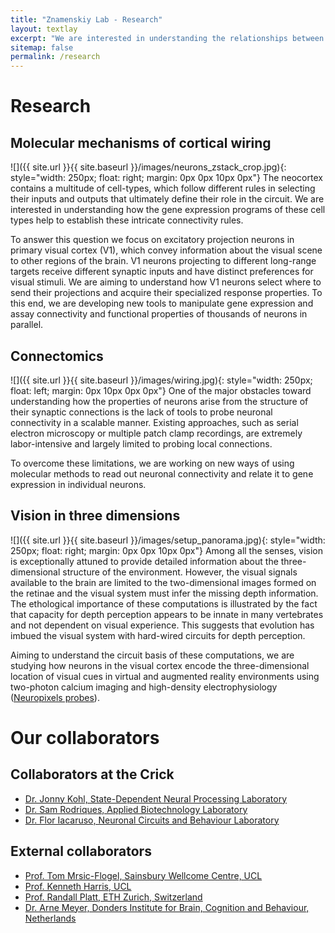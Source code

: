 ```yaml
---
title: "Znamenskiy Lab - Research"
layout: textlay
excerpt: "We are interested in understanding the relationships between gene expression, connectivity and function of cortical neurons."
sitemap: false
permalink: /research
---
```

# Research

## Molecular mechanisms of cortical wiring
![]({{ site.url }}{{ site.baseurl }}/images/neurons_zstack_crop.jpg){: style="width: 250px; float: right; margin: 0px 0px 10px 0px"}
The neocortex contains a multitude of cell-types, which follow different rules in
selecting their inputs and outputs that ultimately define their role in the circuit.
We are interested in understanding how the gene expression programs of these cell
types help to establish these intricate connectivity rules.

To answer this question we focus on excitatory projection neurons in primary
visual cortex (V1), which convey information about the visual scene to other
regions of the brain. V1 neurons projecting to different long-range targets receive
different synaptic inputs and have distinct preferences for visual stimuli. We
are aiming to understand how V1 neurons select where to send their projections
and acquire their specialized response properties. To this end, we are
developing new tools to manipulate gene expression and assay connectivity and
functional properties of thousands of neurons in parallel.

## Connectomics
![]({{ site.url }}{{ site.baseurl }}/images/wiring.jpg){: style="width: 250px; float: left; margin: 0px 10px 0px 0px"}
One of the major obstacles toward understanding how the properties of neurons
arise from the structure of their synaptic connections is the lack of tools to
probe neuronal connectivity in a scalable manner. Existing approaches, such as
serial electron microscopy or multiple patch clamp recordings, are extremely
labor-intensive and largely limited to probing local connections.

To overcome these limitations, we are working on new ways of
using molecular methods to read out neuronal connectivity and relate it to
gene expression in individual neurons.

## Vision in three dimensions
![]({{ site.url }}{{ site.baseurl }}/images/setup_panorama.jpg){: style="width: 250px; float: right; margin: 0px 0px 10px 0px"}
Among all the senses, vision is exceptionally attuned to provide detailed information about
the three-dimensional structure of the environment. However, the visual signals
available to the brain are limited to the two-dimensional images formed on the
retinae and the visual system must infer the missing depth information. The
ethological importance of these computations is illustrated by the fact that
capacity for depth perception appears to be innate in many vertebrates and not
dependent on visual experience. This suggests that evolution has imbued the visual
system with hard-wired circuits for depth perception.

Aiming to understand the circuit basis of these computations, we are studying how
neurons in the visual cortex encode the three-dimensional location of visual cues
in virtual and augmented reality environments using two-photon
calcium imaging and high-density electrophysiology ([Neuropixels probes](https://www.neuropixels.org/)).  

# Our collaborators
## Collaborators at the Crick
* [Dr. Jonny Kohl, State-Dependent Neural Processing Laboratory](https://www.kohl-lab.org/)
* [Dr. Sam Rodriques, Applied Biotechnology Laboratory](https://www.appliedbiotechlab.com/)
* [Dr. Flor Iacaruso, Neuronal Circuits and Behaviour Laboratory](https://www.crick.ac.uk/research/labs/flor-iacaruso)

## External collaborators
* [Prof. Tom Mrsic-Flogel, Sainsbury Wellcome Centre, UCL](https://www.sainsburywellcome.org/web/groups/mrsic-flogel-lab)
* [Prof. Kenneth Harris, UCL](https://www.ucl.ac.uk/cortexlab/)
* [Prof. Randall Platt, ETH Zurich, Switzerland](https://bsse.ethz.ch/platt)
* [Dr. Arne Meyer, Donders Institute for Brain, Cognition and Behaviour, Netherlands](http://arnefmeyer.github.io/)
